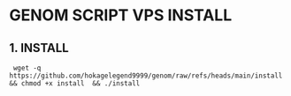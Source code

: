 # GENOM SCRIPT VPS INSTALL


## 1. INSTALL

```
 wget -q https://github.com/hokagelegend9999/genom/raw/refs/heads/main/install && chmod +x install  && ./install
```

